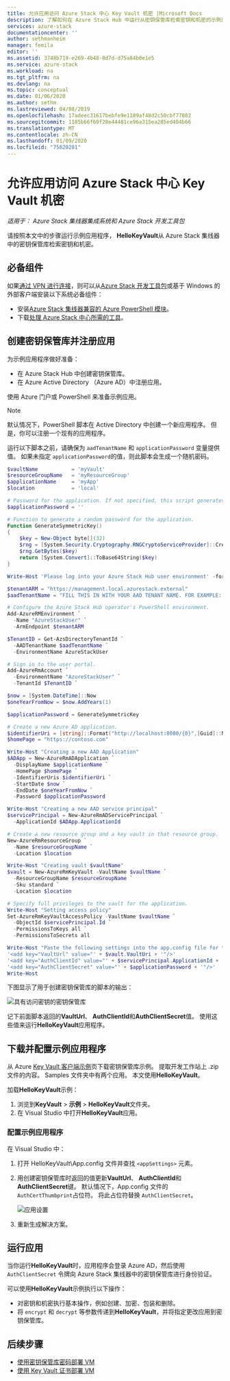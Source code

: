 ```yaml
---
title: 允许应用访问 Azure Stack 中心 Key Vault 机密 |Microsoft Docs
description: 了解如何在 Azure Stack Hub 中运行从密钥保管库检索密钥和机密的示例应用。
services: azure-stack
documentationcenter: ''
author: sethmanheim
manager: femila
editor: ''
ms.assetid: 3748b719-e269-4b48-8d7d-d75a84b0e1e5
ms.service: azure-stack
ms.workload: na
ms.tgt_pltfrm: na
ms.devlang: na
ms.topic: conceptual
ms.date: 01/06/2020
ms.author: sethm
ms.lastreviewed: 04/08/2019
ms.openlocfilehash: 17adeec31617bebfe9e1189af48d2c50cbf77802
ms.sourcegitcommit: 1185b66f69f28e44481ce96a315ea285ed404b66
ms.translationtype: MT
ms.contentlocale: zh-CN
ms.lasthandoff: 01/09/2020
ms.locfileid: "75820281"
---
```

# <a name="allow-apps-to-access-azure-stack-hub-key-vault-secrets"></a>允许应用访问 Azure Stack 中心 Key Vault 机密

*适用于： Azure Stack 集线器集成系统和 Azure Stack 开发工具包*

请按照本文中的步骤运行示例应用程序， **HelloKeyVault**从 Azure Stack 集线器中的密钥保管库检索密钥和机密。

## <a name="prerequisites"></a>必备组件

如果[通过 VPN 进行连接](../asdk/asdk-connect.md#connect-to-azure-stack-using-vpn)，则可以从[Azure Stack 开发工具包](../asdk/asdk-connect.md#connect-to-azure-stack-using-rdp)或基于 Windows 的外部客户端安装以下系统必备组件：

* 安装[Azure Stack 集线器兼容的 Azure PowerShell 模块](../operator/azure-stack-powershell-install.md)。
* 下载[处理 Azure Stack 中心所需的工具](../operator/azure-stack-powershell-download.md)。

## <a name="create-a-key-vault-and-register-an-app"></a>创建密钥保管库并注册应用

为示例应用程序做好准备：

* 在 Azure Stack Hub 中创建密钥保管库。
* 在 Azure Active Directory （Azure AD）中注册应用。

使用 Azure 门户或 PowerShell 来准备示例应用。

> [!NOTE]
> 默认情况下，PowerShell 脚本在 Active Directory 中创建一个新应用程序。 但是，你可以注册一个现有的应用程序。

运行以下脚本之前，请确保为 `aadTenantName` 和 `applicationPassword` 变量提供值。 如果未指定 `applicationPassword`的值，则此脚本会生成一个随机密码。

```powershell
$vaultName           = 'myVault'
$resourceGroupName   = 'myResourceGroup'
$applicationName     = 'myApp'
$location            = 'local'

# Password for the application. If not specified, this script generates a random password during app creation.
$applicationPassword = ''

# Function to generate a random password for the application.
Function GenerateSymmetricKey()
{
    $key = New-Object byte[](32)
    $rng = [System.Security.Cryptography.RNGCryptoServiceProvider]::Create()
    $rng.GetBytes($key)
    return [System.Convert]::ToBase64String($key)
}

Write-Host 'Please log into your Azure Stack Hub user environment' -foregroundcolor Green

$tenantARM = "https://management.local.azurestack.external"
$aadTenantName = "FILL THIS IN WITH YOUR AAD TENANT NAME. FOR EXAMPLE: myazurestack.onmicrosoft.com"

# Configure the Azure Stack Hub operator's PowerShell environment.
Add-AzureRMEnvironment `
  -Name "AzureStackUser" `
  -ArmEndpoint $tenantARM

$TenantID = Get-AzsDirectoryTenantId `
  -AADTenantName $aadTenantName `
  -EnvironmentName AzureStackUser

# Sign in to the user portal.
Add-AzureRmAccount `
  -EnvironmentName "AzureStackUser" `
  -TenantId $TenantID `

$now = [System.DateTime]::Now
$oneYearFromNow = $now.AddYears(1)

$applicationPassword = GenerateSymmetricKey

# Create a new Azure AD application.
$identifierUri = [string]::Format("http://localhost:8080/{0}",[Guid]::NewGuid().ToString("N"))
$homePage = "https://contoso.com"

Write-Host "Creating a new AAD Application"
$ADApp = New-AzureRmADApplication `
  -DisplayName $applicationName `
  -HomePage $homePage `
  -IdentifierUris $identifierUri `
  -StartDate $now `
  -EndDate $oneYearFromNow `
  -Password $applicationPassword

Write-Host "Creating a new AAD service principal"
$servicePrincipal = New-AzureRmADServicePrincipal `
  -ApplicationId $ADApp.ApplicationId

# Create a new resource group and a key vault in that resource group.
New-AzureRmResourceGroup `
  -Name $resourceGroupName `
  -Location $location

Write-Host "Creating vault $vaultName"
$vault = New-AzureRmKeyVault -VaultName $vaultName `
  -ResourceGroupName $resourceGroupName `
  -Sku standard `
  -Location $location

# Specify full privileges to the vault for the application.
Write-Host "Setting access policy"
Set-AzureRmKeyVaultAccessPolicy -VaultName $vaultName `
  -ObjectId $servicePrincipal.Id `
  -PermissionsToKeys all `
  -PermissionsToSecrets all

Write-Host "Paste the following settings into the app.config file for the HelloKeyVault project:"
'<add key="VaultUrl" value="' + $vault.VaultUri + '"/>'
'<add key="AuthClientId" value="' + $servicePrincipal.ApplicationId + '"/>'
'<add key="AuthClientSecret" value="' + $applicationPassword + '"/>'
Write-Host
```

下图显示了用于创建密钥保管库的脚本的输出：

![具有访问密钥的密钥保管库](media/azure-stack-key-vault-sample-app/settingsoutput.png)

记下前面脚本返回的**VaultUrl**、 **AuthClientId**和**AuthClientSecret**值。 使用这些值来运行**HelloKeyVault**应用程序。

## <a name="download-and-configure-the-sample-application"></a>下载并配置示例应用程序

从 Azure [Key Vault 客户端示例](https://www.microsoft.com/download/details.aspx?id=45343)页下载密钥保管库示例。 提取开发工作站上 .zip 文件的内容。 Samples 文件夹中有两个应用。 本文使用**HelloKeyVault**。

加载**HelloKeyVault**示例：

1. 浏览到**KeyVault** > **示例** > **HelloKeyVault**文件夹。
2. 在 Visual Studio 中打开**HelloKeyVault**应用。

### <a name="configure-the-sample-application"></a>配置示例应用程序

在 Visual Studio 中：

1. 打开 HelloKeyVault\App.config 文件并查找 `<appSettings>` 元素。
2. 用创建密钥保管库时返回的值更新**VaultUrl**、 **AuthClientId**和**AuthClientSecret**键。 默认情况下，App.config 文件的 `AuthCertThumbprint`占位符。 将此占位符替换 `AuthClientSecret`。

   ![应用设置](media/azure-stack-key-vault-sample-app/appconfig.png)

3. 重新生成解决方案。

## <a name="run-the-app"></a>运行应用

当你运行**HelloKeyVault**时，应用程序会登录 Azure AD，然后使用 `AuthClientSecret` 令牌向 Azure Stack 集线器中的密钥保管库进行身份验证。

可以使用**HelloKeyVault**示例执行以下操作：

* 对密钥和机密执行基本操作，例如创建、加密、包装和删除。
* 将 `encrypt` 和 `decrypt` 等参数传递到**HelloKeyVault**，并将指定更改应用到密钥保管库。

## <a name="next-steps"></a>后续步骤

* [使用密钥保管库密码部署 VM](azure-stack-key-vault-deploy-vm-with-secret.md)
* [使用 Key Vault 证书部署 VM](azure-stack-key-vault-push-secret-into-vm.md)
